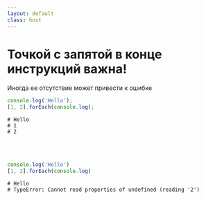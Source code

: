 ```yaml
---
layout: default
class: host
---
```


# Точкой с запятой в конце инструкций важна!
Иногда ее отсутствие может привести к ошибке

```js
console.log('Hello');
[1, 2].forEach(console.log);
```

```shell
# Hello
# 1
# 2
```

<br />
<br />

<div v-click>

```js
console.log('Hello')
[1, 2].forEach(console.log)
```

```shell
# Hello
# TypeError: Cannot read properties of undefined (reading '2')
```

</div>


<style>
    .host code {
        font-size: 1.25rem;
    }
</style>

